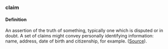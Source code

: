 ### claim

<h4>Definition</h4><p>An assertion of the truth of something, typically one which is disputed or in doubt. A set of claims might convey personally identifying information: name, address, date of birth and citizenship, for example. (<a href="https://www.identityblog.com/?p=352">Source</a>).</p>
